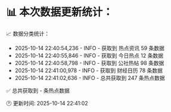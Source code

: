 📊 本次数据更新统计：
==========================

📈 数据分类统计：
- 2025-10-14 22:40:54,236 - INFO - 获取到 热点资讯 59 条数据
- 2025-10-14 22:40:55,846 - INFO - 获取到 今日热点 12 条数据
- 2025-10-14 22:40:58,798 - INFO - 获取到 公社热帖 98 条数据
- 2025-10-14 22:41:00,978 - INFO - 获取到 财经日历 78 条数据
- 2025-10-14 22:41:02,636 - INFO - 总共获取到 247 条热点数据

✅ 总共获取到 - 条热点数据

🕐 更新时间: 2025-10-14 22:41:02
